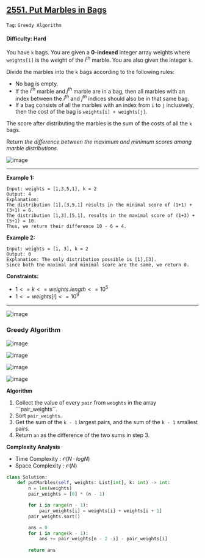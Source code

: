 ## [2551. Put Marbles in Bags](https://leetcode.com/problems/put-marbles-in-bags)

```Tag```: ```Greedy Algorithm```

#### Difficulty: Hard

You have ```k``` bags. You are given a __0-indexed__ integer array weights where ```weights[i]``` is the weight of the $i^{th}$ marble. You are also given the integer ```k```.

Divide the marbles into the ```k``` bags according to the following rules:

- No bag is empty.
- If the $i^{th}$ marble and $j^{th}$ marble are in a bag, then all marbles with an index between the $i^{th}$ and $j^{th}$ indices should also be in that same bag.
- If a bag consists of all the marbles with an index from ```i``` to ```j``` inclusively, then the cost of the bag is ```weights[i] + weights[j]```.

The score after distributing the marbles is the sum of the costs of all the ```k``` bags.

Return _the difference between the maximum and minimum scores among marble distributions_.

![image](https://github.com/quananhle/Python/assets/35042430/805ed1b0-0d35-43dd-8a96-14eab02f02bf)

---

__Example 1:__
```
Input: weights = [1,3,5,1], k = 2
Output: 4
Explanation: 
The distribution [1],[3,5,1] results in the minimal score of (1+1) + (3+1) = 6. 
The distribution [1,3],[5,1], results in the maximal score of (1+3) + (5+1) = 10. 
Thus, we return their difference 10 - 6 = 4.
```

__Example 2:__
```
Input: weights = [1, 3], k = 2
Output: 0
Explanation: The only distribution possible is [1],[3]. 
Since both the maximal and minimal score are the same, we return 0.
```

__Constraints:__

- $1 <= k <= weights.length <= 10^{5}$
- $1 <= weights[i] <= 10^{9}$

---

![image](https://leetcode.com/problems/put-marbles-in-bags/Figures/2551/1.png)

### Greedy Algorithm

![image](https://leetcode.com/problems/put-marbles-in-bags/Figures/2551/2.png)

![image](https://leetcode.com/problems/put-marbles-in-bags/Figures/2551/3.png)

![image](https://leetcode.com/problems/put-marbles-in-bags/Figures/2551/4.png)

![image](https://github.com/quananhle/Python/assets/35042430/7b8ec3c7-cd13-4b4a-9f4a-ee59dff2d8a1)

__Algorithm__

1. Collect the value of every ```pair``` from ```weights``` in the array ```pair_weights``.
2. Sort ```pair_weights```.
3. Get the sum of the ```k - 1``` largest pairs, and the sum of the ```k - 1``` smallest pairs.
4. Return ```an``` as the difference of the two sums in step 3.

__Complexity Analysis__

- Time Complexity : $\mathcal{O}(N \cdot logN)$
- Space Complexity : $\mathcal{O}(N)$

```Python
class Solution:
    def putMarbles(self, weights: List[int], k: int) -> int:
        n = len(weights)
        pair_weights = [0] * (n - 1)

        for i in range(n - 1):
            pair_weights[i] = weights[i] + weights[i + 1]
        pair_weights.sort()

        ans = 0
        for i in range(k - 1):
            ans += pair_weights[n - 2 -i] - pair_weights[i]
        
        return ans
```
